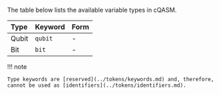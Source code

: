 The table below lists the available variable types in cQASM.

| Type  | Keyword | Form                      | 
|:------|:--------|:--------------------------|
| Qubit | `qubit` | -                         | 
| Bit   | `bit`   | -                         | 

!!! note

    Type keywords are [reserved](../tokens/keywords.md) and, therefore, cannot be used as [identifiers](../tokens/identifiers.md).
